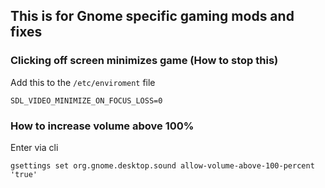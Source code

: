 

## This is for Gnome specific gaming mods and fixes


### Clicking off screen minimizes game (How to stop this)
Add this to the `/etc/enviroment` file
```
SDL_VIDEO_MINIMIZE_ON_FOCUS_LOSS=0
```

### How to increase volume above 100%
Enter via cli
```
gsettings set org.gnome.desktop.sound allow-volume-above-100-percent 'true'
```
